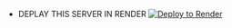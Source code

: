 * DEPLAY THIS SERVER IN RENDER
[![Deploy to Render](https://render.com/images/deploy-to-render-button.svg)](https://render.com/deploy)
